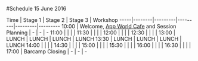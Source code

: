 #Schedule 15 June 2016

Time | Stage 1 | Stage 2 | Stage 3 | Workshop
-----|--------|---------|---------|---------|---------
10:00  | Welcome, [App World Cafe](app_world_cafe.md) and Session Planning | - | - | -
11:00  | |  |  | 
11:30  | | | | 
12:00  | | | | 
12:30  | | | | 
13:00  | LUNCH                  | LUNCH |  LUNCH |  LUNCH
13:30  | LUNCH     | LUNCH | LUNCH | LUNCH 
14:00  | | | | 
14:30  | | | | 
15:00  | | | | 
15:30  | | | | 
16:00  | | | | 
16:30  | | | | 
17:00  | Barcamp Closing        | - | - | -
